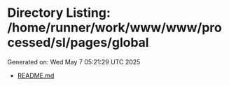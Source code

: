 # Directory Listing: /home/runner/work/www/www/processed/sl/pages/global
Generated on: Wed May  7 05:21:29 UTC 2025

- [README.md](README.md)
